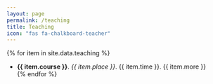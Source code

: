 ```yaml
---
layout: page
permalink: /teaching
title: Teaching
icon: "fas fa-chalkboard-teacher"
---
```


{% for item in site.data.teaching %}
  - <strong>{{ item.course }}</strong>. _{{ item.place }}_. {{ item.time }}. {{ item.more }} <br />
{% endfor %}